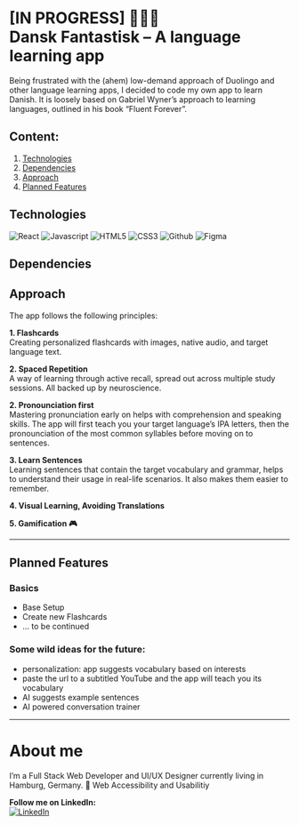 <h1>[IN PROGRESS] 👷🇩🇰<br />
Dansk Fantastisk – A language learning app</h1>

Being frustrated with the (ahem) low-demand approach of Duolingo and other language learning apps, I decided to code my own app to learn Danish. It is loosely based on Gabriel Wyner’s approach to learning languages, outlined in his book “Fluent Forever”.

## Content:

1. [Technologies](#Technologies)
2. [Dependencies](#Dependencies)
3. [Approach](#Approach)
4. [Planned Features](#Planned_Features)

## Technologies

<img alt="React" src="https://img.shields.io/badge/-ReactJS-grey?&style=for-the-badge&logo=react&logoColor=61DAFB" /> <img alt="Javascript" src="https://img.shields.io/badge/-javascript-F7DF1E?&style=for-the-badge&logo=javascript&logoColor=black" /> <img alt="HTML5" src="https://img.shields.io/badge/HTML5-E34F26?style=for-the-badge&logo=html5&logoColor=white" /> <img alt="CSS3" src="https://img.shields.io/badge/-css3-1572B6?&style=for-the-badge&logo=css3&logoColor=white" /> <img alt="Github" src="https://img.shields.io/badge/github-%23121011.svg?style=for-the-badge&logo=github&logoColor=white" /> <img alt="Figma" src="https://img.shields.io/badge/figma-%23F24E1E.svg?style=for-the-badge&logo=figma&logoColor=white" />

## Dependencies

## Approach

The app follows the following principles:

**1. Flashcards**  
Creating personalized flashcards with images, native audio, and target language text.

**2. Spaced Repetition**  
A way of learning through active recall, spread out across multiple study sessions. All backed up by neuroscience.

**2. Pronounciation first**  
Mastering pronunciation early on helps with comprehension and speaking skills. The app will first teach you your target language’s IPA letters, then the pronounciation of the most common syllables before moving on to sentences.

**3. Learn Sentences**  
Learning sentences that contain the target vocabulary and grammar, helps to understand their usage in real-life scenarios. It also makes them easier to remember.

**4. Visual Learning, Avoiding Translations**

**5. Gamification 🎮**

---

## Planned Features

### Basics

- Base Setup
- Create new Flashcards
- … to be continued

### Some wild ideas for the future:

- personalization: app suggests vocabulary based on interests
- paste the url to a subtitled YouTube and the app will teach you its vocabulary
- AI suggests example sentences
- AI powered conversation trainer

---

# About me

I’m a Full Stack Web Developer and UI/UX Designer currently living in Hamburg, Germany. 🧡 Web Accessibility and Usabilitiy

**Follow me on LinkedIn:**  
<a href="https://linkedin.com/in/fraulueneburg">
<img alt="LinkedIn" src="https://img.shields.io/badge/-linkedin-1572B6?&style=for-the-badge&logo=css3&logoColor=white" />
</a>
